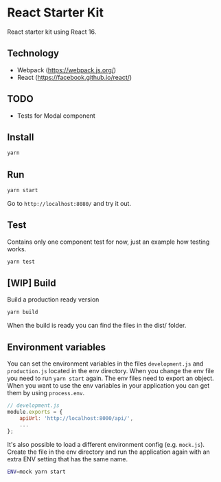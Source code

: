 # React Starter Kit
React starter kit using React 16.

## Technology
- Webpack (https://webpack.js.org/)
- React (https://facebook.github.io/react/)

## TODO
- Tests for Modal component

## Install

```bash
yarn
```

## Run
```bash
yarn start
```

Go to `http://localhost:8080/` and try it out.

## Test
Contains only one component test for now, just an example how testing works.

```bash
yarn test
```

## [WIP] Build
Build a production ready version

```bash
yarn build
```

When the build is ready you can find the files in the dist/ folder.

## Environment variables
You can set the environment variables in the files `development.js` and `production.js` located in the env directory. When you change the env file you need to run `yarn start` again. The env files need to export an object. When you want to use the env variables in your application you can get them by using `process.env`.

```js
// development.js
module.exports = {
    apiUrl: 'http://localhost:8000/api/',
    ...
};
```

It's also possible to load a different environment config (e.g. `mock.js`). Create the file in the env directory and run the application again with an extra ENV setting that has the same name.

```bash
ENV=mock yarn start
```
